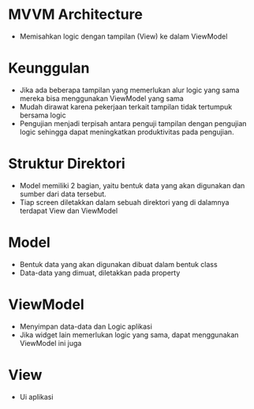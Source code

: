 # MVVM Architecture
- Memisahkan logic dengan tampilan (View) ke dalam ViewModel

# Keunggulan
- Jika ada beberapa tampilan yang memerlukan alur logic yang sama mereka bisa menggunakan ViewModel yang sama
- Mudah dirawat karena pekerjaan terkait tampilan tidak tertumpuk bersama logic
- Pengujian menjadi terpisah antara penguji tampilan dengan pengujian logic sehingga dapat meningkatkan produktivitas pada pengujian.

# Struktur Direktori
- Model memiliki 2 bagian, yaitu bentuk data yang akan digunakan dan sumber dari data tersebut.
- Tiap screen diletakkan dalam sebuah direktori yang di dalamnya terdapat View dan ViewModel

# Model
- Bentuk data yang akan digunakan dibuat dalam bentuk class
- Data-data yang dimuat, diletakkan pada property

# ViewModel
- Menyimpan data-data dan Logic aplikasi
- Jika widget lain memerlukan logic yang sama, dapat menggunakan ViewModel ini juga

# View
- Ui aplikasi